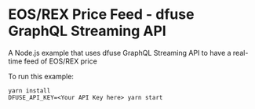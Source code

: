 # EOS/REX Price Feed - dfuse GraphQL Streaming API

A Node.js example that uses dfuse GraphQL Streaming API to have a real-time feed of EOS/REX price

To run this example:

    yarn install
    DFUSE_API_KEY=<Your API Key here> yarn start
